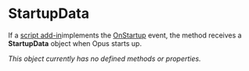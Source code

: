 # StartupData

If a [script add-in](/Manual/scripting/script_add-ins/README.md)implements the [OnStartup](../scripting_events/onstartup.md) event, the method receives a **StartupData** object when Opus starts up.

*This object currently has no defined methods or properties.*
